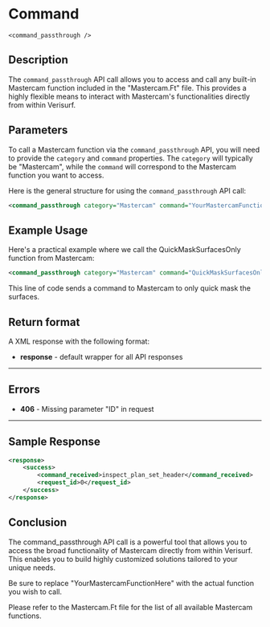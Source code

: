 
# Command
	<command_passthrough />
##  Description
The `command_passthrough` API call allows you to access and call any built-in Mastercam function included in the "Mastercam.Ft" file. This provides a highly flexible means to interact with Mastercam's functionalities directly from within Verisurf.

## Parameters
To call a Mastercam function via the `command_passthrough` API, you will need to provide the `category` and `command` properties. The `category` will typically be "Mastercam", while the `command` will correspond to the Mastercam function you want to access.

Here is the general structure for using the `command_passthrough` API call:

```xml
<command_passthrough category="Mastercam" command="YourMastercamFunctionHere" />
```

## Example Usage
Here's a practical example where we call the QuickMaskSurfacesOnly function from Mastercam:

```xml
<command_passthrough category="Mastercam" command="QuickMaskSurfacesOnly" />
```
This line of code sends a command to Mastercam to only quick mask the surfaces.

## Return format
A XML response with the following format:

- **response** - default wrapper for all API responses

***

## Errors
- **406** - Missing parameter "ID" in request
 
***

## Sample Response
```xml
<response>
	<success>
		<command_received>inspect_plan_set_header</command_received>
		<request_id>0</request_id>
	</success>
</response>
```
## Conclusion
The command_passthrough API call is a powerful tool that allows you to access the broad functionality of Mastercam directly from within Verisurf. This enables you to build highly customized solutions tailored to your unique needs.

Be sure to replace "YourMastercamFunctionHere" with the actual function you wish to call.

Please refer to the Mastercam.Ft file for the list of all available Mastercam functions.
